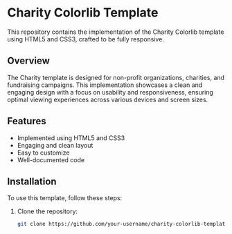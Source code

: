# Charity Colorlib Template

This repository contains the implementation of the Charity Colorlib template using HTML5 and CSS3, crafted to be fully responsive.

## Overview

The Charity template is designed for non-profit organizations, charities, and fundraising campaigns. This implementation showcases a clean and engaging design with a focus on usability and responsiveness, ensuring optimal viewing experiences across various devices and screen sizes.

## Features
- Implemented using HTML5 and CSS3
- Engaging and clean layout
- Easy to customize
- Well-documented code

## Installation

To use this template, follow these steps:

1. Clone the repository:
   ```bash
   git clone https://github.com/your-username/charity-colorlib-template.git
